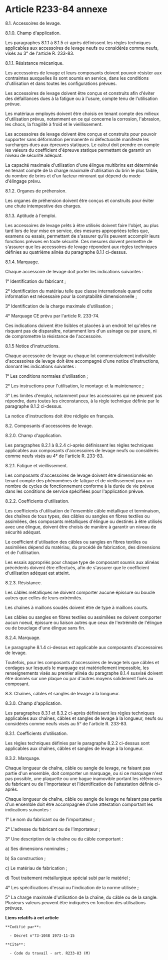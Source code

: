 # Article R233-84 annexe

8.1. Accessoires de levage.

8.1.0. Champ d'application.

Les paragraphes 8.1.1 à 8.1.5 ci-après définissent les règles techniques applicables aux accessoires de levage neufs ou
considérés comme neufs, visés au 3° de l'article R. 233-83.

8.1.1. Résistance mécanique.

Les accessoires de levage et leurs composants doivent pouvoir résister aux contraintes auxquelles ils sont soumis en service,
dans les conditions d'utilisation et dans toutes les configurations prévues.

Les accessoires de levage doivent être conçus et construits afin d'éviter des défaillances dues à la fatigue ou à l'usure,
compte tenu de l'utilisation prévue.

Les matériaux employés doivent être choisis en tenant compte des milieux d'utilisation prévus, notamment en ce qui concerne
la corrosion, l'abrasion, les chocs, la fragilité à froid et le vieillissement.

Les accessoires de levage doivent être conçus et construits pour pouvoir supporter sans déformation permanente ni
défectuosité manifeste les surcharges dues aux épreuves statiques. Le calcul doit prendre en compte les valeurs du
coefficient d'épreuve statique permettant de garantir un niveau de sécurité adéquat.

La capacité maximale d'utilisation d'une élingue multibrins est déterminée en tenant compte de la charge maximale
d'utilisation du brin le plus faible, du nombre de brins et d'un facteur minorant qui dépend du mode d'élingage prévu.

8.1.2. Organes de préhension.

Les organes de préhension doivent être conçus et construits pour éviter une chute intempestive des charges.

8.1.3. Aptitude à l'emploi.

Les accessoires de levage prêts à être utilisés doivent faire l'objet, au plus tard lors de leur mise en service, des mesures
appropriées telles que, examens ou essais, permettant de s'assurer qu'ils peuvent accomplir leurs fonctions prévues en toute
sécurité. Ces mesures doivent permettre de s'assurer que les accessoires de levage répondent aux règles techniques définies
au quatrième alinéa du paragraphe 8.1.1 ci-dessus.

8.1.4. Marquage.

Chaque accessoire de levage doit porter les indications suivantes :

1° Identification du fabricant ;

2° Identification du matériau telle que classe internationale quand cette information est nécessaire pour la comptabilité
dimensionnelle ;

3° Identification de la charge maximale d'utilisation ;

4° Marquage CE prévu par l'article R. 233-74.

Ces indications doivent être lisibles et placées à un endroit tel qu'elles ne risquent pas de disparaître, notamment lors
d'un usinage ou par usure, ni de compromettre la résistance de l'accessoire.

8.1.5 Notice d'instructions.

Chaque accessoire de levage ou chaque lot commercialement indivisible d'accessoires de levage doit être accompagné d'une
notice d'instructions, donnant les indications suivantes :

1° Les conditions normales d'utilisation ;

2° Les instructions pour l'utilisation, le montage et la maintenance ;

3° Les limites d'emploi, notamment pour les accessoires qui ne peuvent pas répondre, dans toutes les circonstances, à la
règle technique définie par le paragraphe 8.1.2 ci-dessus.

La notice d'instructions doit être rédigée en français.

8.2. Composants d'accessoires de levage.

8.2.0. Champ d'application.

Les paragraphes 8.2.1 à 8.2.4 ci-après définissent les règles techniques applicables aux composants d'accessoires de levage
neufs ou considérés comme neufs visés au 4° de l'article R. 233-83.

8.2.1. Fatigue et vieillissement.

Les composants d'accessoires de levage doivent être dimensionnés en tenant compte des phénomènes de fatigue et de
vieillissement pour un nombre de cycles de fonctionnement conforme à la durée de vie prévue dans les conditions de service
spécifiées pour l'application prévue.

8.2.2. Coefficients d'utilisation.

Les coefficients d'utilisation de l'ensemble câble métallique et terminaison, des chaînes de tous types, des câbles ou
sangles en fibres textiles ou assimilées, des composants métalliques d'élingue ou destinés à être utilisés avec une élingue,
doivent être choisis de manière à garantir un niveau de sécurité adéquat.

Le coefficient d'utilisation des câbles ou sangles en fibres textiles ou assimilées dépend du matériau, du procédé de
fabrication, des dimensions et de l'utilisation.

Les essais appropriés pour chaque type de composant soumis aux alinéas précédents doivent être effectués, afin de s'assurer
que le coefficient d'utilisation adéquat est atteint.

8.2.3. Résistance.

Les câbles métalliques ne doivent comporter aucune épissure ou boucle autres que celles de leurs extrémités.

Les chaînes à maillons soudés doivent être de type à maillons courts.

Les câbles ou sangles en fibres textiles ou assimilées ne doivent comporter aucun noeud, épissure ou liaison autres que ceux
de l'extrémité de l'élingue ou de bouclage d'une élingue sans fin.

8.2.4. Marquage.

Le paragraphe 8.1.4 ci-dessus est applicable aux composants d'accessoires de levage.

Toutefois, pour les composants d'accessoires de levage tels que câbles et cordages sur lesquels le marquage est
matériellement impossible, les renseignements visés au premier alinéa du paragraphe 8.1.4 susvisé doivent être donnés sur une
plaque ou par d'autres moyens solidement fixés au composant.

8.3. Chaînes, câbles et sangles de levage à la longueur.

8.3.0. Champ d'application.

Les paragraphes 8.3.1 et 8.3.2 ci-après définissent les règles techniques applicables aux chaînes, câbles et sangles de
levage à la longueur, neufs ou considérés comme neufs visés au 5° de l'article R. 233-83.

8.3.1. Coefficients d'utilisation.

Les règles techniques définies par le paragraphe 8.2.2 ci-dessus sont applicables aux chaînes, câbles et sangles de levage à
la longueur.

8.3.2. Marquage.

Chaque longueur de chaîne, câble ou sangle de levage, ne faisant pas partie d'un ensemble, doit comporter un marquage, ou si
ce marquage n'est pas possible, une plaquette ou une bague inamovible portant les références du fabricant ou de l'importateur
et l'identification de l'attestation définie ci-après.

Chaque longueur de chaîne, câble ou sangle de levage ne faisant pas partie d'un ensemble doit être accompagnée d'une
attestation comportant les indications suivantes :

1° Le nom du fabricant ou de l'importateur ;

2° L'adresse du fabricant ou de l'importateur ;

3° Une description de la chaîne ou du câble comportant :

a) Ses dimensions nominales ;

b) Sa construction ;

c) Le matériau de fabrication ;

d) Tout traitement métallurgique spécial subi par le matériel ;

4° Les spécifications d'essai ou l'indication de la norme utilisée ;

5° La charge maximale d'utilisation de la chaîne, du câble ou de la sangle. Plusieurs valeurs peuvent être indiquées en
fonction des utilisations prévues.

**Liens relatifs à cet article**

	**Codifié par**:

	  - Décret n°73-1048 1973-11-15

	**Cite**:

	  - Code du travail - art. R233-83 (M)
